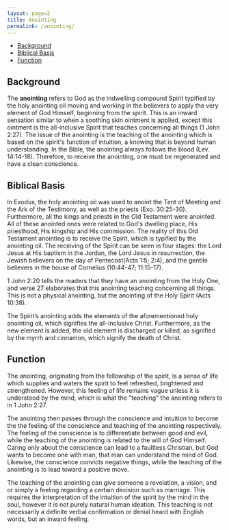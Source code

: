 ```yaml
---
layout: pagev2
title: Anointing
permalink: /anointing/
---
```

- [Background](#background)
- [Biblical Basis](#biblical-basis)
- [Function](#function)

## Background

The **anointing** refers to God as the indwelling compound Spirit typified by the holy anointing oil moving and working in the believers to apply the very element of God Himself, beginning from the spirit. This is an inward sensation similar to when a soothing skin ointment is applied, except this ointment is the all-inclusive Spirit that teaches concerning all things (1 John 2:27). The issue of the anointing is the teaching of the anointing which is based on the spirit's function of intuition, a knowing that is beyond human understanding. In the Bible, the anointing always follows the blood (Lev. 14:14-18). Therefore, to receive the anointing, one must be regenerated and have a clean conscience. 

## Biblical Basis

In Exodus, the holy anointing oil was used to anoint the Tent of Meeting and the Ark of the Testimony, as well as the priests (Exo. 30:25-30). Furthermore, all the kings and priests in the Old Testament were anointed. All of these anointed ones were related to God's dwelling place, His priesthood, His kingship and His commission. The reality of this Old Testament anointing is to receive the Spirit, which is typified by the anointing oil. The receiving of the Spirit can be seen in four stages: the Lord Jesus at His baptism in the Jordan, the Lord Jesus in resurrection, the Jewish believers on the day of Pentecost(Acts 1:5; 2:4), and the gentile believers in the house of Cornelius (10:44-47; 11:15-17).

1 John 2:20 tells the readers that they have an anointing from the Holy One, and verse 27 elaborates that this anointing teaching concerning all things. This is not a physical anointing, but the anointing of the Holy Spirit (Acts 10:38).

The Spirit’s anointing adds the elements of the aforementioned holy anointing oil, which signifies the all-inclusive Christ. Furthermore, as the new element is added, the old element is discharged or killed, as signified by the myrrh and cinnamon, which signify the death of Christ.

## Function

The anointing, originating from the fellowship of the spirit, is a sense of life which supplies and waters the spirit to feel refreshed, brightened and strengthened. However, this feeling of life remains vague unless it is understood by the mind, which is what the "teaching" the anointing refers to in 1 John 2:27.

The anointing then passes through the conscience and intuition to become the the feeling of the conscience and teaching of the anointing respectively. The feeling of the conscience is to differentiate between good and evil, while the teaching of the anointing is related to the will of God Himself. Caring only about the conscience can lead to a faultless Christian, but God wants to become one with man, that man can understand the mind of God. Likewise, the conscience convicts negative things, while the teaching of the anointing is to lead toward a positive move.

The teaching of the anointing can give someone a revelation, a vision, and or simply a feeling regarding a certain decision such as marriage. This requires the interpretation of the intuition of the spirit by the mind in the soul, however it is not purely natural human ideation. This teaching is not necessarily a definite verbal confirmation or denial heard with English words, but an inward feeling.